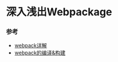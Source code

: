 # 深入浅出Webpackage

### 参考

* [webpack详解](https://juejin.im/post/5aa3d2056fb9a028c36868aa)
* [webpack的编译&构建](https://juejin.im/post/5ac2d8a7f265da23a049bd8a)